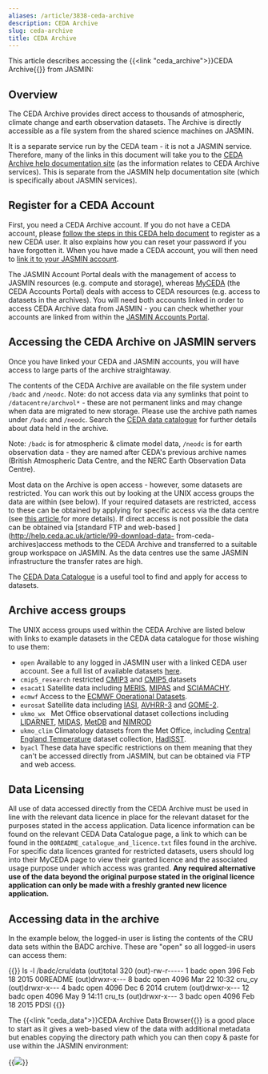 ```yaml
---
aliases: /article/3838-ceda-archive
description: CEDA Archive
slug: ceda-archive
title: CEDA Archive
---
```


This article describes accessing the {{<link "ceda_archive">}}CEDA Archive{{</link>}} from JASMIN:

## Overview

The CEDA Archive provides direct access to thousands of atmospheric, climate
change and earth observation datasets. The Archive is directly accessible as a
file system from the shared science machines on JASMIN.

It is a separate service run by the CEDA team - it is not a JASMIN service.
Therefore, many of the links in this document will take you to the [CEDA
Archive help documentation site](https://help.ceda.ac.uk) (as the information
relates to CEDA Archive services). This is separate from the JASMIN help
documentation site (which is specifically about JASMIN services).

## Register for a CEDA Account

First, you need a CEDA Archive account. If you do not have a CEDA account,
please [follow the steps in this CEDA help
document](https://help.ceda.ac.uk/article/39-ceda-account) to register as a
new CEDA user. It also explains how you can reset your password if you have
forgotten it. When you have made a CEDA account, you will then need to [link
it to your JASMIN account](update-a-jasmin-account).

The JASMIN Account Portal deals with the management of access to JASMIN
resources (e.g. compute and storage), whereas
[MyCEDA](https://services.ceda.ac.uk/cedasite/myceda/user/) (the CEDA Accounts
Portal) deals with access to CEDA resources (e.g. access to datasets in the
archives). You will need both accounts linked in order to access CEDA Archive
data from JASMIN - you can check whether your accounts are linked from within
the [JASMIN Accounts Portal](https://accounts.jasmin.ac.uk/account/profile/).

## Accessing the CEDA Archive on JASMIN servers

Once you have linked your CEDA and JASMIN accounts, you will have access to
large parts of the archive straightaway.

The contents of the CEDA Archive are available on the file system under `/badc`
and `/neodc`. Note: do not access data via any symlinks that point to
`/datacentre/archvol*` - these are not permanent links and may change when data
are migrated to new storage. Please use the archive path names under `/badc` and
`/neodc`. Search the [CEDA data
catalogue](http://help.ceda.ac.uk/article/137-ceda-data-catalogue) for further
details about data held in the archive.

Note: `/badc` is for atmospheric & climate model data, `/neodc` is for earth observation data - they
are named after CEDA's previous archive names (British Atmospheric Data
Centre, and the NERC Earth Observation Data Centre).

Most data on the Archive is open access - however, some datasets are
restricted. You can work this out by looking at the UNIX access groups the
data are within (see below). If your required datasets are restricted, access
to these can be obtained by applying for specific access via the data centre
(see [this article ](http://help.ceda.ac.uk/article/98-accessing-data)for more
details). If direct access is not possible the data can be obtained via
[standard FTP and web-based ](http://help.ceda.ac.uk/article/99-download-data-
from-ceda-archives)access methods to the CEDA Archive and transferred to a
suitable group workspace on JASMIN. As the data centres use the same JASMIN
infrastructure the transfer rates are high.

The [CEDA Data Catalogue](http://help.ceda.ac.uk/article/137-ceda-data-catalogue) is a useful tool to find and apply for access to datasets.

## Archive access groups

The UNIX access groups used within the CEDA Archive are listed below with
links to example datasets in the CEDA data catalogue for those wishing to use
them:

- `open` Available to any logged in JASMIN user with a linked CEDA user account. See a full list of available datasets [here](http://catalogue.ceda.ac.uk/listings/ob/?access=registered).
- `cmip5_research` restricted [CMIP3](http://catalogue.ceda.ac.uk/uuid/72afa18db5988d1be0066a26e09422df) and [CMIP5 ](http://catalogue.ceda.ac.uk/?q=wcrp+cmip5&record_types=Observation&sort_by=relevance)datasets
- `esacat1` Satellite data including [MERIS](http://catalogue.ceda.ac.uk/uuid/f26559a9daeae9e6740811d3b3113716), [MIPAS](http://catalogue.ceda.ac.uk/uuid/4a9da084adf4252752e5fe77a5cfd0a9) and [SCIAMACHY](http://catalogue.ceda.ac.uk/uuid/6877f4f100d22f750b44f4c3b7ada498).
- `ecmwf` Access to the [ECMWF Operational Datasets](http://catalogue.ceda.ac.uk/uuid/c46248046f6ce34fc7660a36d9b10a71).
- `eurosat` Satellite data including [IASI](http://catalogue.ceda.ac.uk/?q=iasi&record_types=ObservationCollection&sort_by=relevance), [AVHRR-3](http://catalogue.ceda.ac.uk/?q=avhrr+3&record_types=ObservationCollection&sort_by=relevance) and [GOME-2](http://catalogue.ceda.ac.uk/?q=gome+2&record_types=ObservationCollection&sort_by=relevance).
- `ukmo_wx `  Met Office observational dataset collections including [LIDARNET](http://catalogue.ceda.ac.uk/uuid/38a6e76871fca4c58d0f831e532bff41), [MIDAS](http://catalogue.ceda.ac.uk/uuid/220a65615218d5c9cc9e4785a3234bd0), [MetDB](http://catalogue.ceda.ac.uk/uuid/8ee156b6ed41b153e85dbf02a4134513) and [NIMROD](http://catalogue.ceda.ac.uk/uuid/82adec1f896af6169112d09cc1174499)
- `ukmo_clim` Climatology datasets from the Met Office, including [Central England Temperature](http://catalogue.ceda.ac.uk/uuid/a946415f9345f6da9bf4c475c19477b6) dataset collection, [HadISST](http://catalogue.ceda.ac.uk/?q=hadisst).
- `byacl` These data have specific restrictions on them meaning that they can't be accessed directly from JASMIN, but can be obtained via FTP and web access.

## Data Licensing

All use of data accessed directly from the CEDA Archive must be used in line
with the relevant data licence in place for the relevant dataset for the
purposes stated in the access application. Data licence information can be
found on the relevant CEDA Data Catalogue page, a link to which can be found
in the `00README_catalogue_and_licence.txt` files found in the archive. For
specific data licences granted for restricted datasets, users should log into
their MyCEDA page to view their granted licence and the associated usage
purpose under which access was granted. **Any required alternative use of the
data beyond the original purpose stated in the original licence application
can only be made with a freshly granted new licence application.**

## Accessing data in the archive

In the example below, the logged-in user is listing the contents of the CRU
data sets within the BADC archive. These are "open" so all logged-in users can
access them:

{{<command user="user" host="sci1">}}
ls -l /badc/cru/data
(out)total 320
(out)-rw-r-----  1 badc open  396 Feb 18  2015 00README
(out)drwxr-x---  8 badc open 4096 Mar 22 10:32 cru_cy
(out)drwxr-x---  4 badc open 4096 Dec  6  2014 crutem
(out)drwxr-x--- 12 badc open 4096 May  9 14:11 cru_ts
(out)drwxr-x---  3 badc open 4096 Feb 18  2015 PDSI
{{</command>}}

The {{<link "ceda_data">}}CEDA Archive Data Browser{{</link>}} is a good place to start as it gives a web-based view of the data with additional metadata but enables copying the directory path which you can then copy & paste for use within the JASMIN environment:

{{<image src="img/docs/ceda-archive/ceda-archive-cru.png" caption="ceda archive data browser">}}
